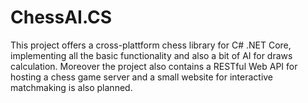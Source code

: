 # ChessAI.CS

This project offers a cross-plattform chess library for C# .NET Core, implementing all the basic functionality and also a bit of AI for draws calculation. Moreover the project also contains a RESTful Web API for hosting a chess game server and a small website for interactive matchmaking is also planned.